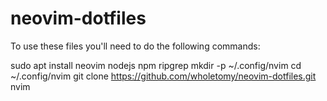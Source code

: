 # neovim-dotfiles

To use these files you'll need to do the following commands:

sudo apt install neovim nodejs npm ripgrep
mkdir -p ~/.config/nvim
cd ~/.config/nvim
git clone https://github.com/wholetomy/neovim-dotfiles.git
nvim
